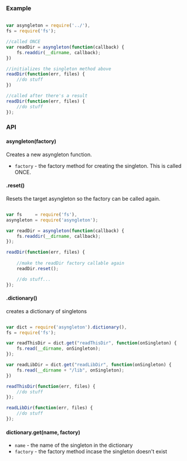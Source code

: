 ### Example

```javascript

var asyngleton = require('../'),
fs = require('fs');

//called ONCE
var readDir = asyngleton(function(callback) {
	fs.readdir(__dirname, callback);
})

//initializes the singleton method above
readDir(function(err, files) {
	//do stuff
})

//called after there's a result
readDir(function(err, files) {
	//do stuff
});

```


### API

#### asyngleton(factory)

Creates a new asyngleton function.

- `factory` - the factory method for creating the singleton. This is called ONCE.

#### .reset()

Resets the target asyngleton so the factory can be called again.

```javascript

var fs     = require('fs'),
asyngleton = require('asyngleton');

var readDir = asyngleton(function(callback) {
	fs.readdir(__dirname, callback);
});

readDir(function(err, files) {
	
	//make the readDir factory callable again
	readDir.reset();

	//do stuff...
});

```

#### .dictionary()

creates a dictionary of singletons

```javascript

var dict = require('asyngleton').dictionary(),
fs = require('fs');

var readThisDir = dict.get("readThisDir", function(onSingleton) {
	fs.read(__dirname, onSingleton);
});

var readLibDir = dict.get("readLibDir", function(onSingleton) {
	fs.read(__dirname + "/lib", onSingleton);
})

readThisDir(function(err, files) {
	//do stuff
});

readLibDir(function(err, files) {
	//do stuff
});
```

#### dictionary.get(name, factory)

- `name` - the name of the singleton in the dictionary
- `factory` - the factory method incase the singleton doesn't exist